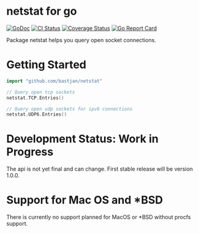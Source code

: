 # netstat for go

[![GoDoc][doc-img]][doc] [![CI Status][ci-img]][ci] [![Coverage Status][cover-img]][cover] [![Go Report Card][report-img]][report]

Package netstat helps you query open socket connections.

# Getting Started

```go
import "github.com/bastjan/netstat"

// Query open tcp sockets
netstat.TCP.Entries()

// Query open udp sockets for ipv6 connections
netstat.UDP6.Entries()
```

# Development Status: Work in Progress

The api is not yet final and can change.
First stable release will be version 1.0.0.

# Support for Mac OS and *BSD

There is currently no support planned for MacOS or *BSD without procfs support.

[doc]: https://godoc.org/github.com/bastjan/netstat
[doc-img]: https://godoc.org/github.com/bastjan/netstat?status.svg
[cover]: https://codecov.io/gh/bastjan/netstat
[cover-img]: https://codecov.io/gh/bastjan/netstat/branch/master/graph/badge.svg
[ci]: https://travis-ci.org/bastjan/netstat
[ci-img]: https://travis-ci.org/bastjan/netstat.svg?branch=master
[report]: https://goreportcard.com/report/github.com/bastjan/netstat
[report-img]: https://goreportcard.com/badge/github.com/bastjan/netstat
